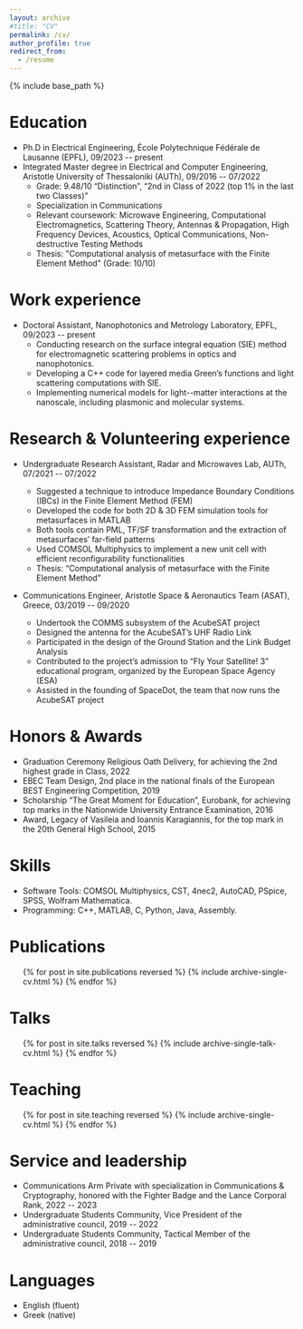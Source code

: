 ```yaml
---
layout: archive
#title: "CV"
permalink: /cv/
author_profile: true
redirect_from:
  - /resume
---
```


{% include base_path %}

Education
======
* Ph.D in Electrical Engineering, École Polytechnique Fédérale de Lausanne (EPFL), 09/2023 -- present
* Integrated Master degree in Electrical and Computer Engineering, Aristotle University of Thessaloniki (AUTh), 09/2016 -- 07/2022
  * Grade: 9.48/10 “Distinction”, “2nd in Class of 2022 (top 1% in the last two Classes)”
  * Specialization in Communications
  * Relevant coursework: Microwave Engineering, Computational Electromagnetics, Scattering Theory, Antennas & Propagation, High Frequency Devices, Acoustics, Optical Communications, Non-destructive Testing Methods
  * Thesis: "Computational analysis of metasurface with the Finite Element Method" (Grade: 10/10)

Work experience
======
* Doctoral Assistant, Nanophotonics and Metrology Laboratory, EPFL, 09/2023 -- present
  * Conducting research on the surface integral equation (SIE) method for electromagnetic scattering problems in optics and nanophotonics.
  * Developing a C++ code for layered media Green’s functions and light scattering computations with SIE.
  * Implementing numerical models for light--matter interactions at the nanoscale, including plasmonic and molecular systems.

Research & Volunteering experience
======
* Undergraduate Research Assistant, Radar and Microwaves Lab, AUTh, 07/2021 -- 07/2022
  * Suggested a technique to introduce Impedance Boundary Conditions (IBCs) in the Finite Element Method (FEM)
  * Developed the code for both 2D & 3D FEM simulation tools for metasurfaces in MATLAB
  * Both tools contain PML, TF/SF transformation and the extraction of metasurfaces’ far-field patterns
  * Used COMSOL Multiphysics to implement a new unit cell with efficient reconfigurability functionalities
  * Thesis: “Computational analysis of metasurface with the Finite Element Method”

* Communications Engineer, Aristotle Space & Aeronautics Team (ASAT), Greece, 03/2019 -- 09/2020
  * Undertook the COMMS subsystem of the AcubeSAT project
  * Designed the antenna for the AcubeSAT’s UHF Radio Link
  * Participated in the design of the Ground Station and the Link Budget Analysis
  * Contributed to the project’s admission to “Fly Your Satellite! 3” educational program, organized by the European Space Agency (ESA)
  * Assisted in the founding of SpaceDot, the team that now runs the AcubeSAT project

Honors & Awards
======
* Graduation Ceremony Religious Oath Delivery, for achieving the 2nd highest grade in Class, 2022
* EBEC Team Design, 2nd place in the national finals of the European BEST Engineering Competition, 2019
* Scholarship “The Great Moment for Education”, Eurobank, for achieving top marks in the Nationwide University Entrance Examination, 2016
* Award, Legacy of Vasileia and Ioannis Karagiannis, for the top mark in the 20th General High School, 2015

Skills
======
* Software Tools: COMSOL Multiphysics, CST, 4nec2, AutoCAD, PSpice, SPSS, Wolfram Mathematica.
* Programming: C++, MATLAB, C, Python, Java, Assembly.

Publications
======
  <ul>{% for post in site.publications reversed %}
    {% include archive-single-cv.html %}
  {% endfor %}</ul>
  
Talks
======
  <ul>{% for post in site.talks reversed %}
    {% include archive-single-talk-cv.html  %}
  {% endfor %}</ul>
  
Teaching
======
  <ul>{% for post in site.teaching reversed %}
    {% include archive-single-cv.html %}
  {% endfor %}</ul>
  
Service and leadership
======
* Communications Arm Private with specialization in Communications & Cryptography, honored with the Fighter Badge and the Lance Corporal Rank, 2022 -- 2023
* Undergraduate Students Community, Vice President of the administrative council, 2019 -- 2022
* Undergraduate Students Community, Tactical Member of the administrative council, 2018 -- 2019

Languages
======
* English (fluent)
* Greek (native)